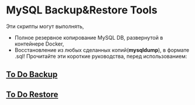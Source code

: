 # MySQL Backup&Restore Tools
Эти скрипты могут выполнять, 
  - Полное резервное копирование MySQL DB, развернутой в контейнере Docker, 
  - Восстановление из любых сделанных копий(**mysqldump**), в формате .sql!
Прочитайте эти короткие руководства, перед использованием:
## [To Do Backup](./README_backup.md)
## [To Do Restore](./README_restore.md)
